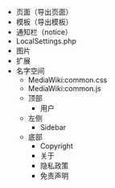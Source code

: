 - 页面（导出页面）
- 模板（导出模板）
- 通知栏（notice）
- LocalSettings.php
- 图片
- 扩展
- 名字空间
  - MediaWiki:common.css
  - MediaWiki:common.js
  - 顶部
    - 用户
  - 左侧
    - Sidebar
  - 底部
    - Copyright
    - 关于
    - 隐私政策
    - 免责声明
